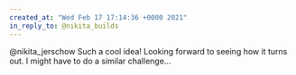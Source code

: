 ```yaml
---
created_at: "Wed Feb 17 17:14:36 +0000 2021"
in_reply_to: @nikita_builds
---
```


@nikita_jerschow Such a cool idea! Looking forward to seeing how it turns out. I might have to do a similar challenge...